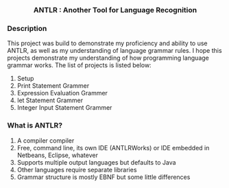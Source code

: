 <br />
<p align="center">
 <h3 align="center">ANTLR : Another Tool for Language Recognition</h3>

 </p>

 ### Description
This project was build to demonstrate my  proficiency and ability to use ANTLR, as well as my understanding of language grammar rules. I hope this projects demonstrate my understanding of how programming language grammar works.  The list of projects is listed below:</br>
 1. Setup
 2. Print Statement Grammer
 3. Expression Evaluation Grammer
 4. let Statement Grammer
 5. Integer Input Statement Grammer

 ### What is ANTLR?
 1. A compiler compiler
 2. Free, command line, its own IDE (ANTLRWorks) or IDE embedded in Netbeans, Eclipse, whatever
 3. Supports multiple output languages but defaults to Java
 4. Other languages require separate libraries 
 5. Grammar structure is mostly EBNF but some little differences
